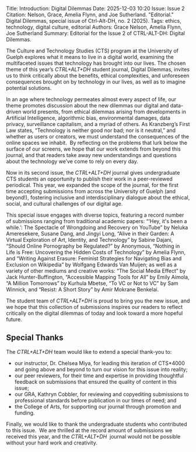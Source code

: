 Title: Introduction: Digital Dilemmas
Date: 2025-12-03 10:20
Issue: Issue 2
Citation: Nelson, Grace, Amelia Flynn, and Joe Sutherland. "Editorial." Digital Dilemmas, special issue of Ctrl-Alt-DH, no. 2 (2025).
Tags: ethics, technology, digital culture, editorial
Authors: Grace Nelson, Amelia Flynn, Joe Sutherland
Summary: Editorial for the Issue 2 of CTRL-ALT-DH: Digital Dilemmas.

The Culture and Technology Studies (CTS) program at the University of Guelph explores what it means to live in a digital world, examining the multifaceted issues that technology has brought into our lives. The chosen theme of this year’s *CTRL+ALT+DH* student journal, Digital Dilemmas, invites us to think critically about the benefits, ethical complexities, and unforeseen consequences brought on by technology in our lives, as well as to imagine potential solutions. 

In an age where technology permeates almost every aspect of life, our theme promotes discussion about the new dilemmas our digital and data-driven world presents, from ethical dilemmas arising from developments in Artificial Intelligence, algorithmic bias, environmental damages, data privacy, surveillance capitalism, and a myriad of others. As Kranzberg’s First Law states, “Technology is neither good nor bad; nor is it neutral,” and whether as users or creators, we must understand the consequences of the online spaces we inhabit.  By reflecting on the problems that lurk below the surface of our screens, we hope that our work extends from beyond this journal, and that readers take away new understandings and questions about the technology we’ve come to rely on every day.

Now in its second issue, the *CTRL+ALT+DH* journal gives undergraduate CTS students an opportunity to publish their work in a peer-reviewed periodical. This year, we expanded the scope of the journal, for the first time accepting submissions from across the University of Guelph (and beyond!), fostering inclusive and interdisciplinary dialogue about the ethical, social, and cultural challenges of our digital age.

This special issue engages with diverse topics, featuring a record number of submissions ranging from traditional academic papers: “‘Hey, it's been a while.’: The Spectacle of Wrongdoing and Recovery on YouTube” by Neluka Ameresekere, Susane Dang, and Jingyi Long, “Alive in their Garden: A Virtual Exploration of Art, Identity, and Technology” by Sabine Dajani, “Should Online Pornography be Regulated?” by Anonymous, “Nothing in Life is Free: Uncovering the Hidden Costs of Technology” by Amelia Flynn, and “Writing Against Erasure: Feminist Strategies for Navigating Bias and Exclusion on Wikipedia” by Wolfgang Edwards Van Muijen; as well as a variety of other mediums and creative works: “The Social Media Effect” by Jack Hunter-Buffington, “Accessible Mapping Tools for All” by Emily Aimola, “A Million Tomorrows” by Kurhula Mbetse, “To VC or Not to VC” by Sam Winnick, and “Resist: A Short Story” by Amir Mokrane Benkelai.

The student team of *CTRL+ALT+DH* is proud to bring you the new issue, and we hope that this collection of submissions inspires our readers to reflect critically on the digital dilemmas of today and look toward a more hopeful future. 

## Special Thanks

The *CTRL+ALT+DH* team would like to extend a special thank-you to: 

- our instructor, Dr. Chelsea Miya, for leading this iteration of CTS*4000 and going above and beyond to turn our vision for this issue into reality;
- our peer reviewers, for their time and expertise in providing thoughtful feedback on submissions that ensured the quality of content in this issue;
- our GRA, Kathryn Cobbler, for reviewing and copyediting submissions to professional standards before publication in our times of need; and
- the College of Arts, for supporting our journal through promotion and funding.

Finally, we would like to thank the undergraduate students who contributed to this issue.  We are thrilled at the record amount of submissions we received this year, and the *CTRL+ALT+DH*  journal would not be possible without your hard work and creativity.